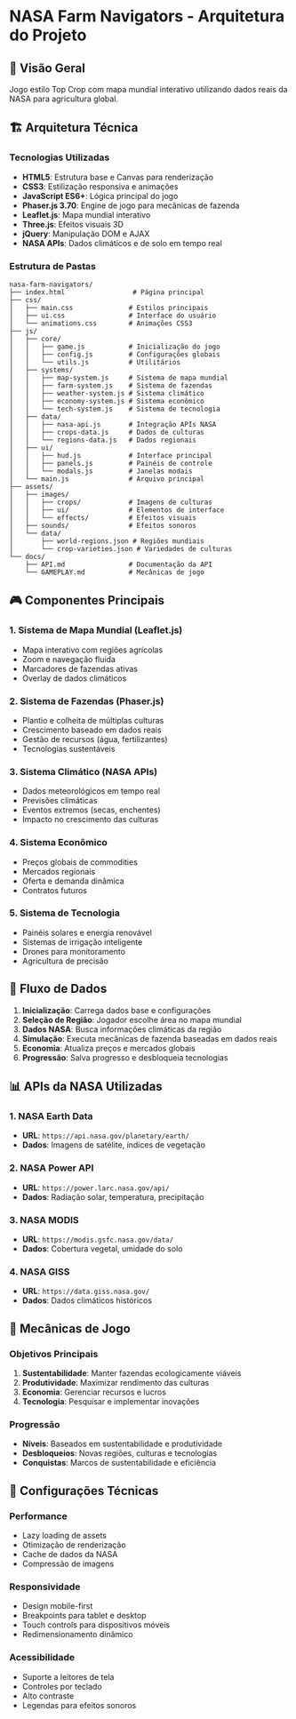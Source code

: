 # NASA Farm Navigators - Arquitetura do Projeto

## 🎯 Visão Geral
Jogo estilo Top Crop com mapa mundial interativo utilizando dados reais da NASA para agricultura global.

## 🏗️ Arquitetura Técnica

### Tecnologias Utilizadas
- **HTML5**: Estrutura base e Canvas para renderização
- **CSS3**: Estilização responsiva e animações
- **JavaScript ES6+**: Lógica principal do jogo
- **Phaser.js 3.70**: Engine de jogo para mecânicas de fazenda
- **Leaflet.js**: Mapa mundial interativo
- **Three.js**: Efeitos visuais 3D
- **jQuery**: Manipulação DOM e AJAX
- **NASA APIs**: Dados climáticos e de solo em tempo real

### Estrutura de Pastas
```
nasa-farm-navigators/
├── index.html                 # Página principal
├── css/
│   ├── main.css              # Estilos principais
│   ├── ui.css                # Interface do usuário
│   └── animations.css        # Animações CSS3
├── js/
│   ├── core/
│   │   ├── game.js           # Inicialização do jogo
│   │   ├── config.js         # Configurações globais
│   │   └── utils.js          # Utilitários
│   ├── systems/
│   │   ├── map-system.js     # Sistema de mapa mundial
│   │   ├── farm-system.js    # Sistema de fazendas
│   │   ├── weather-system.js # Sistema climático
│   │   ├── economy-system.js # Sistema econômico
│   │   └── tech-system.js    # Sistema de tecnologia
│   ├── data/
│   │   ├── nasa-api.js       # Integração APIs NASA
│   │   ├── crops-data.js     # Dados de culturas
│   │   └── regions-data.js   # Dados regionais
│   ├── ui/
│   │   ├── hud.js            # Interface principal
│   │   ├── panels.js         # Painéis de controle
│   │   └── modals.js         # Janelas modais
│   └── main.js               # Arquivo principal
├── assets/
│   ├── images/
│   │   ├── crops/            # Imagens de culturas
│   │   ├── ui/               # Elementos de interface
│   │   └── effects/          # Efeitos visuais
│   ├── sounds/               # Efeitos sonoros
│   └── data/
│       ├── world-regions.json # Regiões mundiais
│       └── crop-varieties.json # Variedades de culturas
└── docs/
    ├── API.md                # Documentação da API
    └── GAMEPLAY.md           # Mecânicas de jogo
```

## 🎮 Componentes Principais

### 1. Sistema de Mapa Mundial (Leaflet.js)
- Mapa interativo com regiões agrícolas
- Zoom e navegação fluida
- Marcadores de fazendas ativas
- Overlay de dados climáticos

### 2. Sistema de Fazendas (Phaser.js)
- Plantio e colheita de múltiplas culturas
- Crescimento baseado em dados reais
- Gestão de recursos (água, fertilizantes)
- Tecnologias sustentáveis

### 3. Sistema Climático (NASA APIs)
- Dados meteorológicos em tempo real
- Previsões climáticas
- Eventos extremos (secas, enchentes)
- Impacto no crescimento das culturas

### 4. Sistema Econômico
- Preços globais de commodities
- Mercados regionais
- Oferta e demanda dinâmica
- Contratos futuros

### 5. Sistema de Tecnologia
- Painéis solares e energia renovável
- Sistemas de irrigação inteligente
- Drones para monitoramento
- Agricultura de precisão

## 🔄 Fluxo de Dados

1. **Inicialização**: Carrega dados base e configurações
2. **Seleção de Região**: Jogador escolhe área no mapa mundial
3. **Dados NASA**: Busca informações climáticas da região
4. **Simulação**: Executa mecânicas de fazenda baseadas em dados reais
5. **Economia**: Atualiza preços e mercados globais
6. **Progressão**: Salva progresso e desbloqueia tecnologias

## 📊 APIs da NASA Utilizadas

### 1. NASA Earth Data
- **URL**: `https://api.nasa.gov/planetary/earth/`
- **Dados**: Imagens de satélite, índices de vegetação

### 2. NASA Power API
- **URL**: `https://power.larc.nasa.gov/api/`
- **Dados**: Radiação solar, temperatura, precipitação

### 3. NASA MODIS
- **URL**: `https://modis.gsfc.nasa.gov/data/`
- **Dados**: Cobertura vegetal, umidade do solo

### 4. NASA GISS
- **URL**: `https://data.giss.nasa.gov/`
- **Dados**: Dados climáticos históricos

## 🎯 Mecânicas de Jogo

### Objetivos Principais
1. **Sustentabilidade**: Manter fazendas ecologicamente viáveis
2. **Produtividade**: Maximizar rendimento das culturas
3. **Economia**: Gerenciar recursos e lucros
4. **Tecnologia**: Pesquisar e implementar inovações

### Progressão
- **Níveis**: Baseados em sustentabilidade e produtividade
- **Desbloqueios**: Novas regiões, culturas e tecnologias
- **Conquistas**: Marcos de sustentabilidade e eficiência

## 🔧 Configurações Técnicas

### Performance
- Lazy loading de assets
- Otimização de renderização
- Cache de dados da NASA
- Compressão de imagens

### Responsividade
- Design mobile-first
- Breakpoints para tablet e desktop
- Touch controls para dispositivos móveis
- Redimensionamento dinâmico

### Acessibilidade
- Suporte a leitores de tela
- Controles por teclado
- Alto contraste
- Legendas para efeitos sonoros